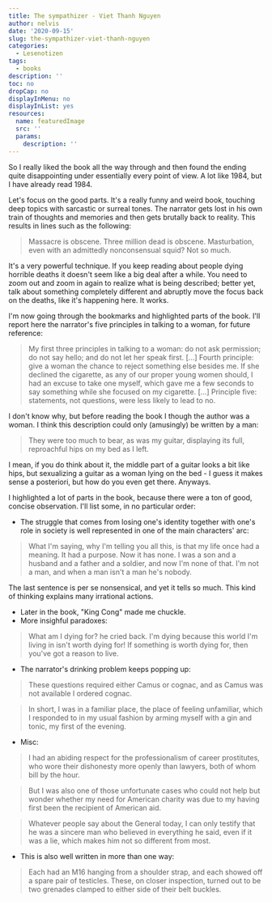 ```yaml
---
title: The sympathizer - Viet Thanh Nguyen
author: nelvis
date: '2020-09-15'
slug: the-sympathizer-viet-thanh-nguyen
categories:
  - Lesenotizen
tags:
  - books
description: ''
toc: no
dropCap: no
displayInMenu: no
displayInList: yes
resources:
  name: featuredImage
  src: ''
  params:
    description: ''
---
```


So I really liked the book all the way through and then found the ending quite disappointing under essentially every point of view. A lot like 1984, but I have already read 1984.

Let's focus on the good parts. It's a really funny and weird book, touching deep topics with sarcastic or surreal tones. The narrator gets lost in his own train of thoughts and memories and then gets brutally back to reality. This results in lines such as the following:
> Massacre is obscene. Three million dead is obscene. Masturbation, even with an admittedly nonconsensual squid? Not so much.

It's a very powerful technique. If you keep reading about people dying horrible deaths it doesn't seem like a big deal after a while. You need to zoom out and zoom in again to realize what is being described; better yet, talk about something completely different and abruptly move the focus back on the deaths, like it's happening here. It works.

I'm now going through the bookmarks and highlighted parts of the book. I'll report here the narrator's five principles in talking to a woman, for future reference:
> My first three principles in talking to a woman: do not ask permission; do not say hello; and do not let her speak first. [...] Fourth principle: give a woman the chance to reject something else besides me. If she declined the cigarette, as any of our proper young women should, I had an excuse to take one myself, which gave me a few seconds to say something while she focused on my cigarette. [...] Principle five: statements, not questions, were less likely to lead to no.

I don't know why, but before reading the book I though the author was a woman. I think this description could only (amusingly) be written by a man:
> They were too much to bear, as was my guitar, displaying its full, reproachful hips on my bed as I left.

I mean, if you do think about it, the middle part of a guitar looks a bit like hips, but sexualizing a guitar as a woman lying on the bed - I guess it makes sense a posteriori, but how do you even get there. Anyways.

I highlighted a lot of parts in the book, because there were a ton of good, concise observation. I'll list some, in no particular order:
* The struggle that comes from losing one's identity together with one's role in society is well represented in one of the main characters' arc:

> What I'm saying, why I'm telling you all this, is that my life once had a meaning. It had a purpose. Now it has none. I was a son and a husband and a father and a soldier, and now I'm none of that. I'm not a man, and when a man isn't a man he's nobody.

The last sentence is per se nonsensical, and yet it tells so much. This kind of thinking explains many irrational actions.
* Later in the book, "King Cong" made me chuckle.
* More insighful paradoxes:

> What am I dying for? he cried back. I'm dying because this world I'm living in isn't worth dying for! If something is worth dying for, then you've got a reason to live.
  
* The narrator's drinking problem keeps popping up:

> These questions required either Camus or cognac, and as Camus was not available I ordered cognac.

>In short, I was in a familiar place, the place of feeling unfamiliar, which I responded to in my usual fashion by arming myself with a gin and tonic, my first of the evening.

* Misc:

> I had an abiding respect for the professionalism of career prostitutes, who wore their dishonesty more openly than lawyers, both of whom bill by the hour.

> But I was also one of those unfortunate cases who could not help but wonder whether my need for American charity was due to my having first been the recipient of American aid.

> Whatever people say about the General today, I can only testify that he was a sincere man who believed in everything he said, even if it was a lie, which makes him not so different from most.

* This is also well written in more than one way:

> Each had an M16 hanging from a shoulder strap, and each showed off a spare pair of testicles. These, on closer inspection, turned out to be two grenades clamped to either side of their belt buckles.


